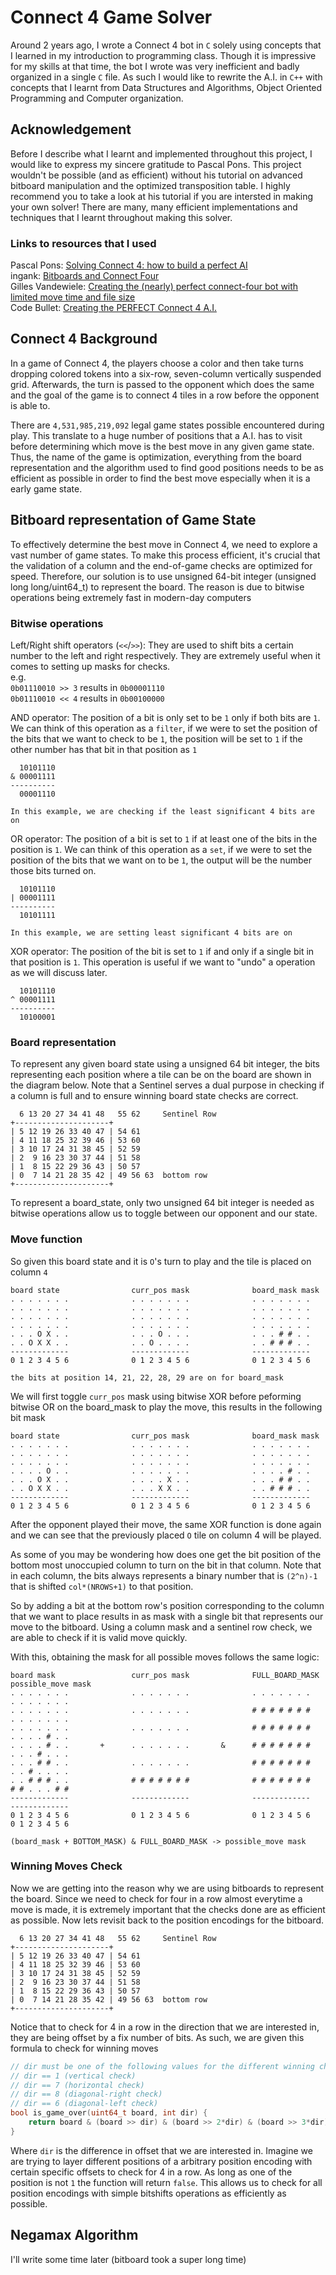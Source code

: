 # Connect 4 Game Solver
Around 2 years ago, I wrote a Connect 4 bot in `C` solely using concepts that I learned in my introduction to programming class. Though it is impressive for my skills at that time, the bot I wrote was very inefficient and badly organized in a single `C` file. As such I would like to rewrite the A.I. in `C++` with concepts that I learnt from Data Structures and Algorithms, Object Oriented Programming and Computer organization.

## Acknowledgement
Before I describe what I learnt and implemented throughout this project, I would like to express my sincere gratitude to Pascal Pons. This project wouldn't be possible (and as efficient) without his tutorial on advanced bitboard manipulation and the optimized transposition table. I highly recommend you to take a look at his tutorial if you are intersted in making your own solver! There are many, many efficient implementations and techniques that I learnt throughout making this solver.

### Links to resources that I used
Pascal Pons: [Solving Connect 4: how to build a perfect AI](http://blog.gamesolver.org/)\
ingank: [Bitboards and Connect Four](https://github.com/denkspuren/BitboardC4/blob/master/BitboardDesign.md)\
Gilles Vandewiele: [Creating the (nearly) perfect connect-four bot with limited move time and file size](https://towardsdatascience.com/creating-the-perfect-connect-four-ai-bot-c165115557b0)\
Code Bullet: [Creating the PERFECT Connect 4 A.I.](https://www.youtube.com/watch?v=XRVA5PMSKKE&t=664s&ab_channel=CodeBullet)

## Connect 4 Background
In a game of Connect 4, the players choose a color and then take turns dropping colored tokens into a six-row, seven-column vertically suspended grid. Afterwards, the turn is passed to the opponent which does the same and the goal of the game is to connect 4 tiles in a row before the opponent is able to. 

There are `4,531,985,219,092` legal game states possible encountered during play. This translate to a huge number of positions that a A.I. has to visit before determining which move is the best move in any given game state. Thus, the name of the game is optimization, everything from the board representation and the algorithm used to find good positions needs to be as efficient as possible in order to find the best move especially when it is a early game state. 

## Bitboard representation of Game State
To effectively determine the best move in Connect 4, we need to explore a vast number of game states. To make this process efficient, it's crucial that the validation of a column and the end-of-game checks are optimized for speed. Therefore, our solution is to use unsigned 64-bit integer (unsigned long long/uint64_t) to represent the board. The reason is due to bitwise operations being extremely fast in modern-day computers

### Bitwise operations
Left/Right shift operators (`<<`/`>>`): They are used to shift bits a certain number to the left and right respectively. They are extremely useful when it comes to setting up masks for checks.\
e.g.\
`0b01110010 >> 3` results in `0b00001110`\
`0b01110010 << 4` results in `0b00100000`

AND operator: The position of a bit is only set to be `1` only if both bits are `1`. We can think of this operation as a `filter`, if we were to set the position of the bits that we want to check to be `1`, the position will be set to `1` if the other number has that bit in that position as `1`
```
  10101110
& 00001111
----------
  00001110

In this example, we are checking if the least significant 4 bits are on
```
OR operator: The position of a bit is set to `1` if at least one of the bits in the position is `1`. We can think of this operation as a `set`, if we were to set the position of the bits that we want on to be `1`, the output will be the number those bits turned on.
```
  10101110
| 00001111
----------
  10101111

In this example, we are setting least significant 4 bits are on
```
XOR operator: The position of the bit is set to `1` if and only if a single bit in that position is `1`. This operation is useful if we want to "undo" a operation as we will discuss later.
```
  10101110
^ 00001111
----------
  10100001
```
### Board representation
To represent any given board state using a unsigned 64 bit integer, the bits representing each position where a tile can be on the board are shown in the diagram below. Note that a Sentinel serves a dual purpose in checking if a column is full and to ensure winning board state checks are correct.
```
  6 13 20 27 34 41 48   55 62     Sentinel Row
+---------------------+ 
| 5 12 19 26 33 40 47 | 54 61      
| 4 11 18 25 32 39 46 | 53 60
| 3 10 17 24 31 38 45 | 52 59
| 2  9 16 23 30 37 44 | 51 58
| 1  8 15 22 29 36 43 | 50 57
| 0  7 14 21 28 35 42 | 49 56 63  bottom row
+---------------------+
```
To represent a board_state, only two unsigned 64 bit integer is needed as bitwise operations allow us to toggle between our opponent and our state.

### Move function
So given this board state and it is `O`'s turn to play and the tile is placed on column `4`
```
board state                curr_pos mask              board_mask mask
. . . . . . .              . . . . . . .              . . . . . . .
. . . . . . .              . . . . . . .              . . . . . . .
. . . . . . .              . . . . . . .              . . . . . . .
. . . . . . .              . . . . . . .              . . . . . . .
. . . O X . .              . . . O . . .              . . . # # . .
. . O X X . .              . . O . . . .              . . # # # . .
-------------              -------------              -------------
0 1 2 3 4 5 6              0 1 2 3 4 5 6              0 1 2 3 4 5 6

the bits at position 14, 21, 22, 28, 29 are on for board_mask 
```
We will first toggle `curr_pos` mask using bitwise XOR before peforming bitwise OR on the board_mask to play the move, this results in the following bit mask
```
board state                curr_pos mask              board_mask mask
. . . . . . .              . . . . . . .              . . . . . . .
. . . . . . .              . . . . . . .              . . . . . . .
. . . . . . .              . . . . . . .              . . . . . . .
. . . . O . .              . . . . . . .              . . . . # . .
. . . O X . .              . . . . X . .              . . . # # . .
. . O X X . .              . . . X X . .              . . # # # . .
-------------              -------------              -------------
0 1 2 3 4 5 6              0 1 2 3 4 5 6              0 1 2 3 4 5 6
```
After the opponent played their move, the same XOR function is done again and we can see that the previously placed `O` tile on column 4 will be played.

As some of you may be wondering how does one get the bit position of the bottom most unoccupied column to turn on the bit in that column. Note that in each column, the bits always represents a binary number that is `(2^n)-1` that is shifted `col*(NROWS+1)` to that position. 

So by adding a bit at the bottom row's position corresponding to the column that we want to place results in as mask with a single bit that represents our move to the bitboard. Using a column mask and a sentinel row check, we are able to check if it is valid move quickly.

With this, obtaining the mask for all possible moves follows the same logic:
```
board mask                 curr_pos mask              FULL_BOARD_MASK            possible_move mask
. . . . . . .              . . . . . . .              . . . . . . .              . . . . . . .
. . . . . . .              . . . . . . .              # # # # # # #              . . . . . . .
. . . . . . .              . . . . . . .              # # # # # # #              . . . . # . .
. . . . # . .       +      . . . . . . .       &      # # # # # # #              . . . # . . .
. . . # # . .              . . . . . . .              # # # # # # #              . . # . . . .
. . # # # . .              # # # # # # #              # # # # # # #              # # . . . # #
-------------              -------------              -------------              -------------
0 1 2 3 4 5 6              0 1 2 3 4 5 6              0 1 2 3 4 5 6              0 1 2 3 4 5 6

(board_mask + BOTTOM_MASK) & FULL_BOARD_MASK -> possible_move mask
```
### Winning Moves Check
Now we are getting into the reason why we are using bitboards to represent the board. Since we need to check for four in a row almost everytime a move is made, it is extremely important that the checks done are as efficient as possible. Now lets revisit back to the position encodings for the bitboard.
```
  6 13 20 27 34 41 48   55 62     Sentinel Row
+---------------------+ 
| 5 12 19 26 33 40 47 | 54 61      
| 4 11 18 25 32 39 46 | 53 60
| 3 10 17 24 31 38 45 | 52 59
| 2  9 16 23 30 37 44 | 51 58
| 1  8 15 22 29 36 43 | 50 57
| 0  7 14 21 28 35 42 | 49 56 63  bottom row
+---------------------+
```
Notice that to check for 4 in a row in the direction that we are interested in, they are being offset by a fix number of bits. As such, we are given this formula to check for winning moves 
```cpp
// dir must be one of the following values for the different winning checks
// dir == 1 (vertical check)
// dir == 7 (horizontal check)
// dir == 8 (diagonal-right check)
// dir == 6 (diagonal-left check)
bool is_game_over(uint64_t board, int dir) {
    return board & (board >> dir) & (board >> 2*dir) & (board >> 3*dir)
}
```
Where `dir` is the difference in offset that we are interested in. Imagine we are trying to layer different positions of a arbitrary position encoding with certain specific offsets to check for 4 in a row. As long as one of the position is not `1` the function will return `false`. This allows us to check for all position encodings with simple bitshifts operations as efficiently as possible.

## Negamax Algorithm
I'll write some time later (bitboard took a super long time)
